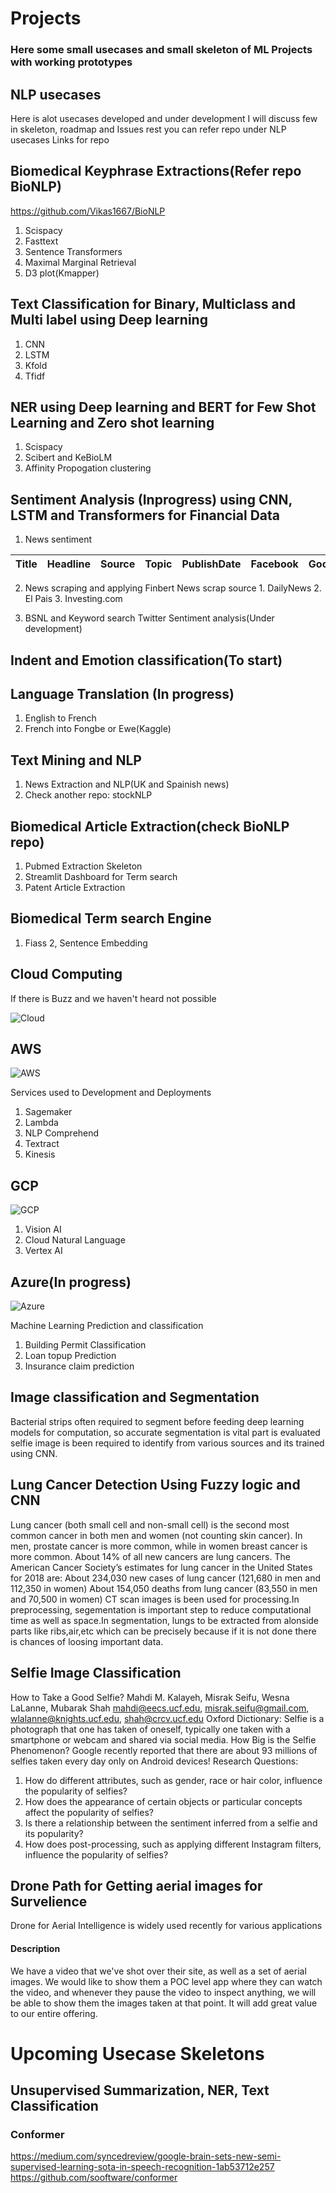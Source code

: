 # Projects
### Here some small usecases and small skeleton of ML Projects with working prototypes 

## NLP usecases
Here is alot usecases developed and under development I will discuss few in skeleton, roadmap and Issues rest you can refer repo under NLP usecases
Links for repo 

## Biomedical Keyphrase Extractions(Refer repo BioNLP)
https://github.com/Vikas1667/BioNLP

 1. Scispacy
 2. Fasttext
 3. Sentence Transformers
 4. Maximal Marginal Retrieval
 5. D3 plot(Kmapper)
  
## Text Classification for Binary, Multiclass and Multi label using Deep learning  
 1. CNN 
 2. LSTM
 3. Kfold 
 4. Tfidf 
 
## NER using Deep learning and BERT for Few Shot Learning and Zero shot learning
  1. Scispacy
  2. Scibert and KeBioLM
  3. Affinity Propogation clustering
  
## Sentiment Analysis (Inprogress) using CNN, LSTM and Transformers for Financial Data 
   1. News sentiment  
    
   | Title | Headline | Source | Topic | PublishDate | Facebook | GooglePlus | LinkedIn | SentimentTitle | SentimentHeadline |
   | ----- | -------- | ------ | ----- | ----------- | -------- | ---------- | -------- | -------------- | ----------------- |
     
   2. News scraping and applying Finbert
    News scrap source
    1. DailyNews 
    2. El Pais
    3. Investing.com
    
           
   3. BSNL and Keyword search Twitter Sentiment analysis(Under development)

## Indent and Emotion classification(To start)

## Language Translation (In progress)
1. English to French
2. French into Fongbe or Ewe(Kaggle)

## Text Mining and NLP   
1. News Extraction and NLP(UK and Spainish news) 
2. Check another repo: stockNLP 

## Biomedical Article Extraction(check BioNLP repo)
1. Pubmed Extraction Skeleton 
2. Streamlit Dashboard for Term search  
3. Patent Article Extraction

## Biomedical Term search Engine
1. Fiass 
2, Sentence Embedding

## Cloud Computing
If there is Buzz and we haven't heard not possible 

![Cloud](Projects-master/AWS_usecases/Cloud.jpg)

## AWS  
![AWS](Projects-master/AWS_usecases/AWS_logo.png)

Services used to Development and Deployments
1. Sagemaker 
2. Lambda
3. NLP Comprehend
4. Textract
5. Kinesis

## GCP
![GCP](Projects-master/GCP_usecases/Google_cloud.png)

1. Vision AI
2. Cloud Natural Language
3. Vertex AI

## Azure(In progress)
![Azure](Projects-master/GCP_usecases/Azure.jpg)

Machine Learning Prediction and classification

1. Building Permit Classification
2. Loan topup Prediction
3. Insurance claim prediction

## Image classification and Segmentation
Bacterial strips often required to segment before feeding deep learning models for computation, so accurate segmentation is vital part is evaluated 
selfie image is been required to identify from various sources and its trained using CNN.

## Lung Cancer Detection Using Fuzzy logic and CNN 
Lung cancer (both small cell and non-small cell) is the second most common cancer in both men and women (not counting skin cancer). In men, prostate cancer is more common, while in women breast cancer is more common. About 14% of all new cancers are lung cancers.
The American Cancer Society’s estimates for lung cancer in the United States for 2018 are:
About 234,030 new cases of lung cancer (121,680 in men and 112,350 in women)
About 154,050 deaths from lung cancer (83,550 in men and 70,500 in women)
CT scan images is been used for processing.In preprocessing, segementation is important step to reduce computational time as well as space.In segmentation, lungs to be extracted from alonside parts like ribs,air,etc which can be precisely because if it is not done there is chances of loosing important data.   


## Selfie Image Classification
How to Take a Good Selfie?
Mahdi M. Kalayeh, Misrak Seifu, Wesna LaLanne, Mubarak Shah
mahdi@eecs.ucf.edu, misrak.seifu@gmail.com, wlalanne@knights.ucf.edu, shah@crcv.ucf.edu
Oxford Dictionary: Selfie is a photograph that one has taken of
oneself, typically one taken with a smartphone or webcam and shared
via social media.
How Big is the Selfie Phenomenon? Google recently reported
that there are about 93 millions of selfies taken every day only on
Android devices!
Research Questions:
1. How do different attributes, such as gender, race or hair color,
influence the popularity of selfies?
2. How does the appearance of certain objects or particular
concepts affect the popularity of selfies?
3. Is there a relationship between the sentiment inferred from a
selfie and its popularity?
4. How does post-processing, such as applying different Instagram
filters, influence the popularity of selfies?


## Drone Path for Getting aerial images for Survelience

Drone for Aerial Intelligence is widely used recently for various applications

#### Description
We have a video that we've shot over their site, as well as a set of aerial images. We would like to show them a POC level
app where they can watch the video, and whenever they pause the video to inspect
anything, we will be able to show them the images taken at that point. It will 
add great value to our entire offering.

# Upcoming Usecase Skeletons 

## Unsupervised Summarization, NER, Text Classification

### Conformer
https://medium.com/syncedreview/google-brain-sets-new-semi-supervised-learning-sota-in-speech-recognition-1ab53712e257
https://github.com/sooftware/conformer

